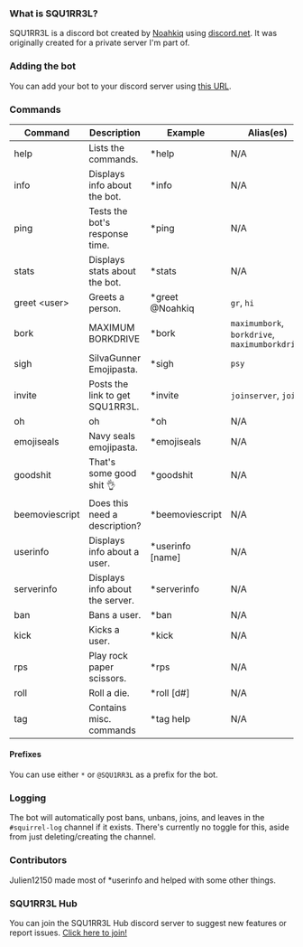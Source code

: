 ### What is SQU1RR3L?
SQU1RR3L is a discord bot created by [Noahkiq](https://github.com/Noahkiq/) using [discord.net](https://github.com/RogueException/Discord.Net). It was originally created for a private server I'm part of.

### Adding the bot
You can add your bot to your discord server using [this URL](https://discordapp.com/oauth2/authorize?client_id=215591038855675904&scope=bot&permissions=68612).

### Commands
| Command        | Description                     | Example          | Alias(es)                                      |
| -------------- | ------------------------------- | ---------------- | ---------------------------------------------  |
| help           | Lists the commands.             | *help            | N/A                                            |
| info           | Displays info about the bot.    | *info            | N/A                                            |
| ping           | Tests the bot's response time.  | *ping            | N/A                                            |
| stats          | Displays stats about the bot.   | *stats           | N/A                                            |
| greet \<user>  | Greets a person.                | *greet @Noahkiq  | `gr`, `hi`                                     |
| bork           | MAXIMUM BORKDRIVE               | *bork            | `maximumbork`, `borkdrive`, `maximumborkdrive` |
| sigh           | SiIvaGunner Emojipasta.         | *sigh            | `psy`                                          |
| invite         | Posts the link to get SQU1RR3L. | *invite          | `joinserver`, `join`                           |
| oh             | oh                              | *oh              | N/A                                            |
| emojiseals     | Navy seals emojipasta.          | *emojiseals      | N/A                                            |
| goodshit       | That's some good shit 👌        | *goodshit        | N/A                                            |
| beemoviescript | Does this need a description?   | *beemoviescript  | N/A                                            |
| userinfo       | Displays info about a user.     | *userinfo [name] | N/A                                            |
| serverinfo     | Displays info about the server. | *serverinfo      | N/A                                            |
| ban            | Bans a user.                    | *ban             | N/A                                            |
| kick           | Kicks a user.                   | *kick            | N/A                                            |
| rps            | Play rock paper scissors.       | *rps             | N/A                                            |
| roll           | Roll a die.                     | *roll [d#]       | N/A                                            |
| tag            | Contains misc. commands         | *tag help        | N/A                                            |

#### Prefixes
You can use either `*` or `@SQU1RR3L` as a prefix for the bot.

### Logging
The bot will automatically post bans, unbans, joins, and leaves in the `#squirrel-log` channel if it exists. There's currently no toggle for this, aside from just deleting/creating the channel.

### Contributors
Julien12150 made most of *userinfo and helped with some other things.

### SQU1RR3L Hub
You can join the SQU1RR3L Hub discord server to suggest new features or report issues. [Click here to join!](https://discord.gg/fUQKCQX)
